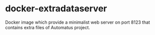 # docker-extradataserver
Docker image which provide a minimalist web server on port 8123 that contains extra files of Automatus project.
